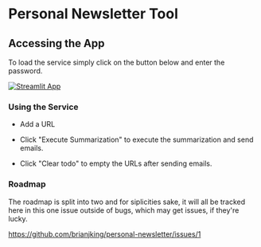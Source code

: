 # Personal Newsletter Tool

## Accessing the App

To load the service simply click on the button below and enter the password. 

[![Streamlit App](https://static.streamlit.io/badges/streamlit_badge_black_white.svg)](https://personal-news.streamlit.app/)

### Using the Service

* Add a URL

* Click "Execute Summarization" to execute the summarization and send emails.

* Click "Clear todo" to empty the URLs after sending emails.


### Roadmap

The roadmap is split into two and for siplicities sake, it will all be tracked here in this one issue outside of bugs, which may get issues, if they're lucky. 

https://github.com/brianjking/personal-newsletter/issues/1
